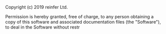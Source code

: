 Copyright (c) 2019 reinfer Ltd.

Permission is hereby granted, free of charge, to any person obtaining a copy
of this software and associated documentation files (the "Software"), to deal
in the Software without restr